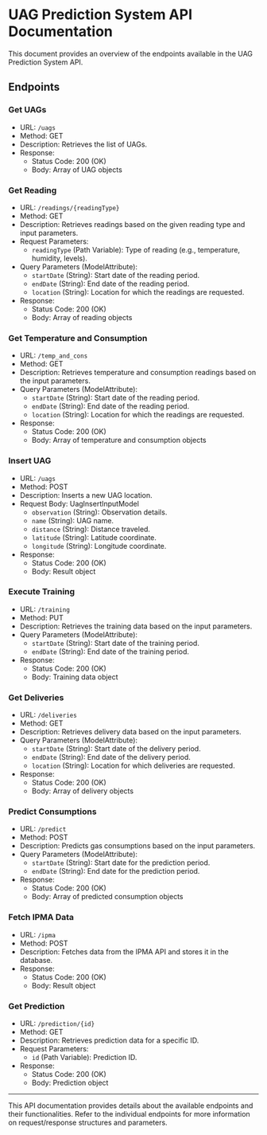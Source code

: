 # UAG Prediction System API Documentation

This document provides an overview of the endpoints available in the UAG Prediction System API.

## Endpoints

### Get UAGs
- URL: `/uags`
- Method: GET
- Description: Retrieves the list of UAGs.
- Response:
  - Status Code: 200 (OK)
  - Body: Array of UAG objects

### Get Reading
- URL: `/readings/{readingType}`
- Method: GET
- Description: Retrieves readings based on the given reading type and input parameters.
- Request Parameters:
  - `readingType` (Path Variable): Type of reading (e.g., temperature, humidity, levels).
- Query Parameters (ModelAttribute):
  - `startDate` (String): Start date of the reading period.
  - `endDate` (String): End date of the reading period.
  - `location` (String): Location for which the readings are requested.
- Response:
  - Status Code: 200 (OK)
  - Body: Array of reading objects

### Get Temperature and Consumption
- URL: `/temp_and_cons`
- Method: GET
- Description: Retrieves temperature and consumption readings based on the input parameters.
- Query Parameters (ModelAttribute):
  - `startDate` (String): Start date of the reading period.
  - `endDate` (String): End date of the reading period.
  - `location` (String): Location for which the readings are requested.
- Response:
  - Status Code: 200 (OK)
  - Body: Array of temperature and consumption objects

### Insert UAG
- URL: `/uags`
- Method: POST
- Description: Inserts a new UAG location.
- Request Body: UagInsertInputModel
  - `observation` (String): Observation details.
  - `name` (String): UAG name.
  - `distance` (String): Distance traveled.
  - `latitude` (String): Latitude coordinate.
  - `longitude` (String): Longitude coordinate.
- Response:
  - Status Code: 200 (OK)
  - Body: Result object

### Execute Training
- URL: `/training`
- Method: PUT
- Description: Retrieves the training data based on the input parameters.
- Query Parameters (ModelAttribute):
  - `startDate` (String): Start date of the training period.
  - `endDate` (String): End date of the training period.
- Response:
  - Status Code: 200 (OK)
  - Body: Training data object

### Get Deliveries
- URL: `/deliveries`
- Method: GET
- Description: Retrieves delivery data based on the input parameters.
- Query Parameters (ModelAttribute):
  - `startDate` (String): Start date of the delivery period.
  - `endDate` (String): End date of the delivery period.
  - `location` (String): Location for which deliveries are requested.
- Response:
  - Status Code: 200 (OK)
  - Body: Array of delivery objects

### Predict Consumptions
- URL: `/predict`
- Method: POST
- Description: Predicts gas consumptions based on the input parameters.
- Query Parameters (ModelAttribute):
  - `startDate` (String): Start date for the prediction period.
  - `endDate` (String): End date for the prediction period.
- Response:
  - Status Code: 200 (OK)
  - Body: Array of predicted consumption objects

### Fetch IPMA Data
- URL: `/ipma`
- Method: POST
- Description: Fetches data from the IPMA API and stores it in the database.
- Response:
  - Status Code: 200 (OK)
  - Body: Result object

### Get Prediction
- URL: `/prediction/{id}`
- Method: GET
- Description: Retrieves prediction data for a specific ID.
- Request Parameters:
  - `id` (Path Variable): Prediction ID.
- Response:
  - Status Code: 200 (OK)
  - Body: Prediction object

---

This API documentation provides details about the available endpoints and their functionalities. Refer to the individual endpoints for more information on request/response structures and parameters.
